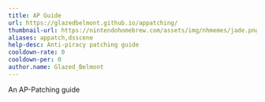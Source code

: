 ```yaml
---
title: AP Guide
url: https://glazedbelmont.github.io/appatching/
thumbnail-url: https://nintendohomebrew.com/assets/img/nhmemes/jade.png
aliases: appatch,dsscene
help-desc: Anti-piracy patching guide
cooldown-rate: 0
cooldown-per: 0
author.name: Glazed_Belmont
---
```


An AP-Patching guide
